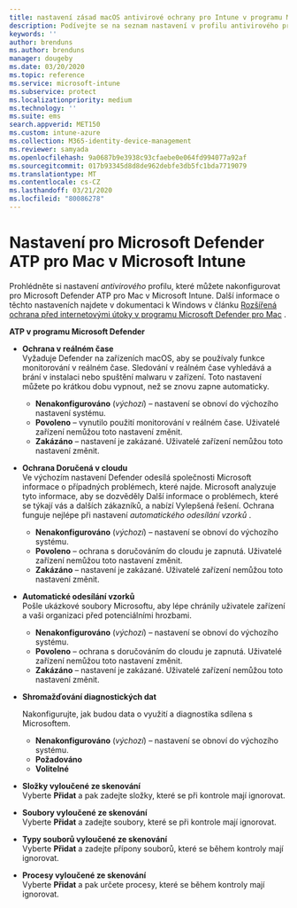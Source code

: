 ```yaml
---
title: nastavení zásad macOS antivirové ochrany pro Intune v programu Microsoft Defender | Microsoft Docs
description: Podívejte se na seznam nastavení v profilu antivirového programu Microsoft Defender pro macOS. Tento profil je součástí zásad ochrany koncových bodů zabezpečení Endpoint pro macOS v Microsoft Intune.
keywords: ''
author: brenduns
ms.author: brenduns
manager: dougeby
ms.date: 03/20/2020
ms.topic: reference
ms.service: microsoft-intune
ms.subservice: protect
ms.localizationpriority: medium
ms.technology: ''
ms.suite: ems
search.appverid: MET150
ms.custom: intune-azure
ms.collection: M365-identity-device-management
ms.reviewer: samyada
ms.openlocfilehash: 9a0687b9e3938c93cfaebe0e064fd994077a92af
ms.sourcegitcommit: 017b93345d8d8de962debfe3db5fc1bda7719079
ms.translationtype: MT
ms.contentlocale: cs-CZ
ms.lasthandoff: 03/21/2020
ms.locfileid: "80086278"
---
```

# <a name="settings-for-microsoft-defender-atp-for-mac-in-microsoft-intune"></a>Nastavení pro Microsoft Defender ATP pro Mac v Microsoft Intune

Prohlédněte si nastavení *antivirového* profilu, které můžete nakonfigurovat pro Microsoft Defender ATP pro Mac v Microsoft Intune. Další informace o těchto nastaveních najdete v dokumentaci k Windows v článku [Rozšířená ochrana před internetovými útoky v programu Microsoft Defender pro Mac](https://docs.microsoft.com/windows/security/threat-protection/microsoft-defender-atp/microsoft-defender-atp-mac) .

**ATP v programu Microsoft Defender**

- **Ochrana v reálném čase**  
  Vyžaduje Defender na zařízeních macOS, aby se používaly funkce monitorování v reálném čase. Sledování v reálném čase vyhledává a brání v instalaci nebo spuštění malwaru v zařízení. Toto nastavení můžete po krátkou dobu vypnout, než se znovu zapne automaticky.

  - **Nenakonfigurováno** (*výchozí*) – nastavení se obnoví do výchozího nastavení systému.
  - **Povoleno** – vynutilo použití monitorování v reálném čase. Uživatelé zařízení nemůžou toto nastavení změnit.
  - **Zakázáno** – nastavení je zakázané. Uživatelé zařízení nemůžou toto nastavení změnit.

- **Ochrana Doručená v cloudu**  
  Ve výchozím nastavení Defender odesílá společnosti Microsoft informace o případných problémech, které najde. Microsoft analyzuje tyto informace, aby se dozvěděly Další informace o problémech, které se týkají vás a dalších zákazníků, a nabízí Vylepšená řešení. Ochrana funguje nejlépe při nastavení *automatického odesílání vzorků* .

  - **Nenakonfigurováno** (*výchozí*) – nastavení se obnoví do výchozího systému.
  - **Povoleno** – ochrana s doručováním do cloudu je zapnutá. Uživatelé zařízení nemůžou toto nastavení změnit.
  - **Zakázáno** – nastavení je zakázané. Uživatelé zařízení nemůžou toto nastavení změnit.

- **Automatické odesílání vzorků**  
  Pošle ukázkové soubory Microsoftu, aby lépe chránily uživatele zařízení a vaši organizaci před potenciálními hrozbami.

  - **Nenakonfigurováno** (*výchozí*) – nastavení se obnoví do výchozího systému.
  - **Povoleno** – ochrana s doručováním do cloudu je zapnutá.  Uživatelé zařízení nemůžou toto nastavení změnit.
  - **Zakázáno** – nastavení je zakázané. Uživatelé zařízení nemůžou toto nastavení změnit.

- **Shromažďování diagnostických dat**

  Nakonfigurujte, jak budou data o využití a diagnostika sdílena s Microsoftem.

  - **Nenakonfigurováno** (*výchozí*) – nastavení se obnoví do výchozího systému.
  - **Požadováno**
  - **Volitelné**

- **Složky vyloučené ze skenování**  
  Vyberte **Přidat** a pak zadejte složky, které se při kontrole mají ignorovat.

- **Soubory vyloučené ze skenování**  
  Vyberte **Přidat** a zadejte soubory, které se při kontrole mají ignorovat.

- **Typy souborů vyloučené ze skenování**  
  Vyberte **Přidat** a zadejte přípony souborů, které se během kontroly mají ignorovat.

- **Procesy vyloučené ze skenování**  
  Vyberte **Přidat** a pak určete procesy, které se během kontroly mají ignorovat.
